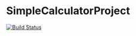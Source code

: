 # SimpleCalculatorProject
[![Build Status](https://travis-ci.org/mich561d/SimpleCalculatorProject.svg?branch=master)](https://travis-ci.org/mich561d/SimpleCalculatorProject)

